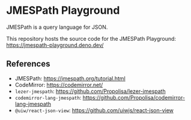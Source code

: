 # JMESPath Playground

JMESPath is a query language for JSON.

This repository hosts the source code for the JMESPath Playground: <https://jmespath-playground.deno.dev/>

## References

- JMESPath: <https://jmespath.org/tutorial.html>
- CodeMirror: <https://codemirror.net/>
- `lezer-jmespath`: <https://github.com/Propolisa/lezer-jmespath>
- `codemirror-lang-jmespath`: <https://github.com/Propolisa/codemirror-lang-jmespath>
- `@uiw/react-json-view`: <https://github.com/uiwjs/react-json-view>
